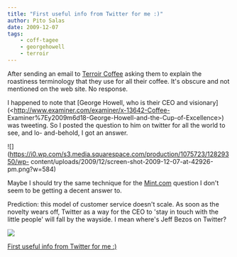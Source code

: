 ```yaml
---
title: "First useful info from Twitter for me :)"
author: Pito Salas
date: 2009-12-07
tags:
    - coff-tagee
    - georgehowell
    - terroir
---
```




After sending an email to [Terroir Coffee](<http://www.terroircoffee.com/>)
asking them to explain the roastiness terminology that they use for all their
coffee. It's obscure and not mentioned on the web site. No response.

I happened to note that [George Howell, who is their CEO and
visionary](<http://www.examiner.com/examiner/x-13642-Coffee-
Examiner%7Ey2009m6d18-George-Howell-and-the-Cup-of-Excellence>) was tweeting.
So I posted the question to him on twitter for all the world to see, and lo-
and-behold, I got an answer.

![](https://i0.wp.com/s3.media.squarespace.com/production/1075723/12829350/wp-
content/uploads/2009/12/screen-shot-2009-12-07-at-42926-pm.png?w=584)

Maybe I should try the same technique for the
[Mint.com](<http://www.mint.com>) question I don't seem to be getting a decent
answer to.

Prediction: this model of customer service doesn't scale. As soon as the
novelty wears off, Twitter as a way for the CEO to 'stay in touch with the
little people' will fall by the wayside. I mean where's Jeff Bezos on Twitter?

![](https://i0.wp.com/img.zemanta.com/pixy.gif?w=584)


[First useful info from Twitter for me :)](None)
